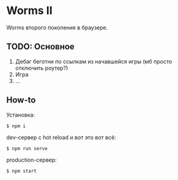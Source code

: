 # Worms II

Worms второго поколения в браузере.

## TODO: Основное

1. Дебаг беготни по ссылкам из начавшейся игры (мб просто отключить роутер?)
2. Игра
3. ...

## How-to

Установка:

```shell
$ npm i
```

dev-сервер с hot reload и вот это вот всё:

```shell
$ npm run serve
```

production-сервер:

```shell
$ npm start
```
